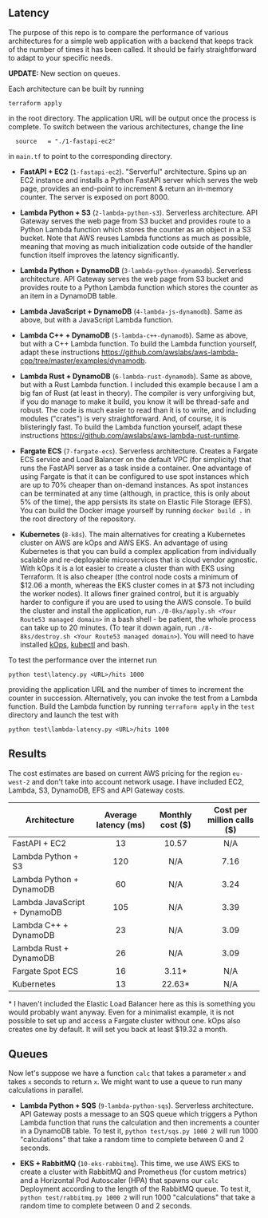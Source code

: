 ## Latency

The purpose of this repo is to compare the performance of various architectures for a simple web application with a backend that keeps track of the number of times it has been called. It should be fairly straightforward to adapt to your specific needs.

**UPDATE:** New section on queues.

Each architecture can be built by running
```
terraform apply
```
in the root directory. The application URL will be output once the process is complete. To switch between the various architectures, change the line
```
  source   = "./1-fastapi-ec2"
```
in `main.tf` to point to the corresponding directory.

* **FastAPI + EC2** (`1-fastapi-ec2`). "Serverful" architecture. Spins up an EC2 instance and installs a Python FastAPI server which serves the web page, provides an end-point to increment & return an in-memory counter. The server is exposed on port 8000.

* **Lambda Python + S3** (`2-lambda-python-s3`). Serverless architecture. API Gateway serves the web page from S3 bucket and provides route to a Python Lambda function which stores the counter as an object in a S3 bucket. Note that AWS reuses Lambda functions as much as possible, meaning that moving as much initialization code outside of the handler function itself improves the latency significantly.

* **Lambda Python + DynamoDB** (`3-lambda-python-dynamodb`). Serverless architecture. API Gateway serves the web page from S3 bucket and provides route to a Python Lambda function which stores the counter as an item in a DynamoDB table.

* **Lambda JavaScript + DynamoDB** (`4-lambda-js-dynamodb`). Same as above, but with a JavaScript Lambda function.

* **Lambda C++ + DynamoDB** (`5-lambda-c++-dynamodb`). Same as above, but with a C++ Lambda function. To build the Lambda function yourself, adapt these instructions https://github.com/awslabs/aws-lambda-cpp/tree/master/examples/dynamodb.

* **Lambda Rust + DynamoDB** (`6-lambda-rust-dynamodb`). Same as above, but with a Rust Lambda function. I included this example because I am a big fan of Rust (at least in theory). The compiler is very unforgiving but, if you do manage to make it build, you know it will be thread-safe and robust. The code is much easier to read than it is to write, and including modules ("crates") is very straightforward. And, of course, it is blisteringly fast. To build the Lambda function yourself, adapt these instructions https://github.com/awslabs/aws-lambda-rust-runtime.

* **Fargate ECS** (`7-fargate-ecs`). Serverless architecture. Creates a Fargate ECS service and Load Balancer on the default VPC (for simplicity) that runs the FastAPI server as a task inside a container. One advantage of using Fargate is that it can be configured to use spot instances which are up to 70% cheaper than on-demand instances. As spot instances can be terminated at any time (although, in practice, this is only about 5% of the time), the app persists its state on Elastic File Storage (EFS). You can build the Docker image yourself by running `docker build .` in the root directory of the repository.

* **Kubernetes** (`8-k8s`). The main alternatives for creating a Kubernetes cluster on AWS are kOps and AWS EKS. An advantage of using Kubernetes is that you can build a complex application from individually scalable and re-deployable microservices that is cloud vendor agnostic. With kOps it is a lot easier to create a cluster than with EKS using Terraform. It is also cheaper (the control node costs a minimum of $12.06 a month, whereas the EKS cluster comes in at $73 not including the worker nodes). It allows finer grained control, but it is arguably harder to configure if you are used to using the AWS console. To build the cluster and install the application, run `./8-8ks/apply.sh <Your Route53 managed domain>` in a bash shell - be patient, the whole process can take up to 20 minutes. (To tear it down again, run `./8-8ks/destroy.sh <Your Route53 managed domain>`). You will need to have installed [kOps](https://kops.sigs.k8s.io/getting_started/install/), [kubectl](https://kubernetes.io/docs/tasks/tools/) and bash.

To test the performance over the internet run
```
python test\latency.py <URL>/hits 1000
```
providing the application URL and the number of times to increment the counter in succession. Alternatively, you can invoke the test from a Lambda function. Build the Lambda function by running `terraform apply` in the `test` directory and launch the test with
```
python test\lambda-latency.py <URL>/hits 1000
```

## Results

The cost estimates are based on current AWS pricing for the region `eu-west-2` and don't take into account network usage. I have included EC2, Lambda, S3, DynamoDB, EFS and API Gateway costs.

| Architecture                 | Average latency (ms) | Monthly cost ($) | Cost per million calls ($) |
|------------------------------|:--------------------:|:----------------:|:--------------------------:|
| FastAPI + EC2                | 13                   | 10.57            | N/A                        |
| Lambda Python + S3           | 120                  | N/A              | 7.16                       |
| Lambda Python + DynamoDB     | 60                   | N/A              | 3.24                       |
| Lambda JavaScript + DynamoDB | 105                  | N/A              | 3.39                       |
| Lambda C++ + DynamoDB        | 23                   | N/A              | 3.09                       |
| Lambda Rust + DynamoDB       | 26                   | N/A              | 3.09                       |
| Fargate Spot ECS             | 16                   | 3.11\*           | N/A                        |
| Kubernetes                   | 13                   | 22.63\*          | N/A                        |

\* I haven't included the Elastic Load Balancer here as this is something you would probably want anyway. Even for a minimalist example, it is not possible to set up and access a Fargate cluster without one. kOps also creates one by default. It will set you back at least $19.32 a month.

## Queues

Now let's suppose we have a function `calc` that takes a parameter `x` and takes `x` seconds to return `x`. We might want to use a queue to run many calculations in parallel.

* **Lambda Python + SQS** (`9-lambda-python-sqs`). Serverless architecture. API Gateway posts a message to an SQS queue which triggers a Python Lambda function that runs the calculation and then increments a counter in a DynamoDB table. To test it, `python test/sqs.py 1000 2` will run 1000 "calculations" that take a random time to complete between 0 and 2 seconds.

* **EKS + RabbitMQ** (`10-eks-rabbitmq`). This time, we use AWS EKS to create a cluster with RabbitMQ and Prometheus (for custom metrics) and a Horizontal Pod Autoscaler (HPA) that spawns our `calc` Deployment according to the length of the RabbitMQ queue. To test it, `python test/rabbitmq.py 1000 2` will run 1000 "calculations" that take a random time to complete between 0 and 2 seconds.
